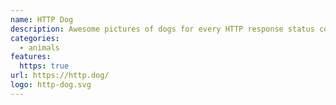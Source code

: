 ```yaml
---
name: HTTP Dog
description: Awesome pictures of dogs for every HTTP response status code.
categories:
  - animals
features:
  https: true
url: https://http.dog/
logo: http-dog.svg
---
```

